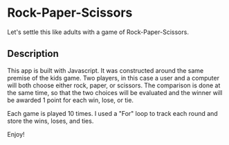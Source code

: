 # Rock-Paper-Scissors

Let's settle this like adults with a game of Rock-Paper-Scissors.

## Description

This app is built with Javascript. It was constructed around the same premise of the kids game. Two players, in this case a user and a computer will both choose either rock, paper, or scissors. The comparison is done at the same time, so that the two choices will be evaluated and the winner will be awarded 1 point for each win, lose, or tie. 

Each game is played 10 times. I used a "For" loop to track each round and store the wins, loses, and ties.

Enjoy!